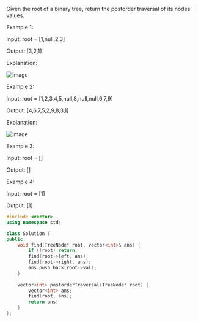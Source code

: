 Given the root of a binary tree, return the postorder traversal of its nodes' values.

 

Example 1:

Input: root = [1,null,2,3]

Output: [3,2,1]

Explanation:


![image](https://github.com/user-attachments/assets/c21dc89d-5c46-4edd-8259-fb326a2ea21f)

Example 2:

Input: root = [1,2,3,4,5,null,8,null,null,6,7,9]

Output: [4,6,7,5,2,9,8,3,1]

Explanation:

![image](https://github.com/user-attachments/assets/c70b0c01-d43c-43ae-8f73-86df0fd7e924)


Example 3:

Input: root = []

Output: []

Example 4:

Input: root = [1]

Output: [1]

 
```cpp
#include <vector>
using namespace std;

class Solution {
public:
    void find(TreeNode* root, vector<int>& ans) {
        if (!root) return;
        find(root->left, ans);
        find(root->right, ans);
        ans.push_back(root->val);
    }
    
    vector<int> postorderTraversal(TreeNode* root) {
        vector<int> ans;
        find(root, ans);
        return ans;
    }
};
```
